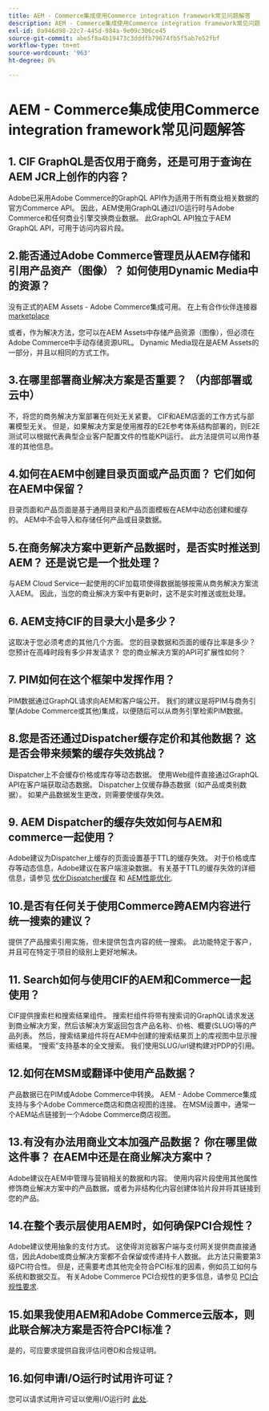 ```yaml
---
title: AEM - Commerce集成使用Commerce integration framework常见问题解答
description: AEM - Commerce集成使用Commerce integration framework常见问题解答
exl-id: 0a946d98-22c7-445d-984a-9e09c306ce45
source-git-commit: abe5f8a4b19473c3dddfb79674fb5f5ab7e52fbf
workflow-type: tm+mt
source-wordcount: '963'
ht-degree: 0%

---
```


# AEM - Commerce集成使用Commerce integration framework常见问题解答

## 1. CIF GraphQL是否仅用于商务，还是可用于查询在AEM JCR上创作的内容？

Adobe已采用Adobe Commerce的GraphQL API作为适用于所有商业相关数据的官方Commerce API。 因此，AEM使用GraphQL通过I/O运行时与Adobe Commerce和任何商业引擎交换商业数据。 此GraphQL API独立于AEM GraphQL API，可用于访问内容片段。

## 2.能否通过Adobe Commerce管理员从AEM存储和引用产品资产（图像）？ 如何使用Dynamic Media中的资源？

没有正式的AEM Assets - Adobe Commerce集成可用。 在上有合作伙伴连接器 [marketplace](https://marketplace.magento.com) <!-- THIS IS THE OLD URL THAT WAS USED. IT WAS 404 (https://marketplace.magento.com/bounteous-dam.html) -->

或者，作为解决方法，您可以在AEM Assets中存储产品资源（图像），但必须在Adobe Commerce中手动存储资源URL。 Dynamic Media现在是AEM Assets的一部分，并且以相同的方式工作。

## 3.在哪里部署商业解决方案是否重要？ （内部部署或云中）

不，将您的商务解决方案部署在何处无关紧要。 CIF和AEM店面的工作方式与部署模型无关。 但是，如果解决方案是使用推荐的E2E参考体系结构部署的，则E2E测试可以根据代表典型企业客户配置文件的性能KPI运行。 此方法提供可以用作基准的其他信息。

## 4.如何在AEM中创建目录页面或产品页面？ 它们如何在AEM中保留？

目录页面和产品页面是基于通用目录和产品页面模板在AEM中动态创建和缓存的。 AEM中不会导入和存储任何产品或目录数据。

## 5.在商务解决方案中更新产品数据时，是否实时推送到AEM？ 还是说它是一个批处理？

与AEM Cloud Service一起使用的CIF加载项使得数据能够按需从商务解决方案流入AEM。 因此，当您的商业解决方案中有更新时，这不是实时推送或批处理。

## 6. AEM支持CIF的目录大小是多少？

这取决于您必须考虑的其他几个方面。 您的目录数据和页面的缓存比率是多少？ 您预计在高峰时段有多少并发请求？ 您的商业解决方案的API可扩展性如何？

## 7. PIM如何在这个框架中发挥作用？

PIM数据通过GraphQL请求向AEM和客户端公开。 我们的建议是将PIM与商务引擎(Adobe Commerce或其他)集成，以便随后可以从商务引擎检索PIM数据。

## 8.您是否还通过Dispatcher缓存定价和其他数据？ 这是否会带来频繁的缓存失效挑战？

Dispatcher上不会缓存价格或库存等动态数据。 使用Web组件直接通过GraphQL API在客户端获取动态数据。 Dispatcher上仅缓存静态数据（如产品或类别数据）。 如果产品数据发生更改，则需要使缓存失效。

## 9. AEM Dispatcher的缓存失效如何与AEM和commerce一起使用？

Adobe建议为Dispatcher上缓存的页面设置基于TTL的缓存失效。 对于价格或库存等动态信息，Adobe建议在客户端渲染数据。 有关基于TTL的缓存失效的详细信息，请参见 [优化Dispatcher缓存](https://experienceleague.adobe.com/docs/experience-cloud-kcs/kbarticles/KA-17458.html) 和 [AEM性能优化](https://experienceleague.adobe.com/docs/commerce-operations/deliver-commerce-at-scale/performance.html).

## 10.是否有任何关于使用Commerce跨AEM内容进行统一搜索的建议？

提供了产品搜索引用实施，但未提供包含内容的统一搜索。 此功能特定于客户，并且可在特定于项目的级别上更好地解决。

## 11. Search如何与使用CIF的AEM和Commerce一起使用？

CIF提供搜索栏和搜索结果组件。 搜索栏组件将带有搜索词的GraphQL请求发送到商业解决方案，然后该解决方案返回包含产品名称、价格、概要(SLUG)等的产品列表。 然后，搜索结果组件将在AEM中创建的搜索结果页上的库视图中显示搜索结果。 “搜索”支持基本的全文搜索。 我们使用SLUG/url键构建对PDP的引用。

## 12.如何在MSM或翻译中使用产品数据？

产品数据已在PIM或Adobe Commerce中转换。 AEM - Adobe Commerce集成支持与多个Adobe Commerce商店和商店视图的连接。 在MSM设置中，通常一个AEM站点链接到一个Adobe Commerce商店视图。

## 13.有没有办法用商业文本加强产品数据？ 你在哪里做这件事？ 在AEM中还是在商业解决方案中？

Adobe建议在AEM中管理与营销相关的数据和内容。 使用内容片段使用其他属性修饰商业解决方案中的产品数据，或者为非结构化内容创建体验片段并将其链接到您的产品。

## 14.在整个表示层使用AEM时，如何确保PCI合规性？

Adobe建议使用抽象的支付方式。 这使得浏览器客户端与支付网关提供商直接通信，因此Adobe或商业解决方案都不会保留或传递持卡人数据。 此方法只需要第3级PCI符合性。 但是，还需要考虑其他完全符合PCI标准的因素，例如员工如何与系统和数据交互。 有关Adobe Commerce PCI合规性的更多信息，请参见 [PCI合规性要求](https://business.adobe.com/products/magento/pci-compliance.html).

## 15.如果我使用AEM和Adobe Commerce云版本，则此联合解决方案是否符合PCI标准？

是的，可应要求提供自我评估问卷D和合规证明。

## 16.如何申请I/O运行时试用许可证？

您可以请求试用许可证以使用I/O运行时 [此处](https://developer.adobe.com/app-builder/trial/).
